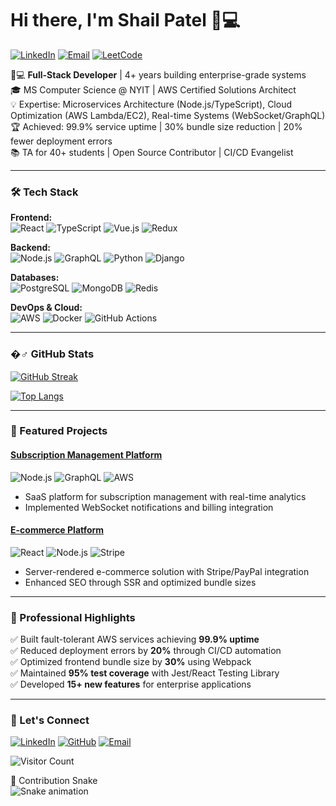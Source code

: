 # Hi there, I'm Shail Patel 👨💻

[![LinkedIn](https://img.shields.io/badge/LinkedIn-%230077B5.svg?style=for-the-badge&logo=linkedin&logoColor=white)](https://linkedin.com/in/shailpatel36)
[![Email](https://img.shields.io/badge/Email-D14836?style=for-the-badge&logo=gmail&logoColor=white)](mailto:shailpatel1312@gmail.com)
[![LeetCode](https://img.shields.io/badge/LeetCode-000000?style=for-the-badge&logo=LeetCode&logoColor=#d16c06)](https://leetcode.com/yourprofile/)

👨💻 **Full-Stack Developer** | 4+ years building enterprise-grade systems  
🎓 MS Computer Science @ NYIT | AWS Certified Solutions Architect  
💡 Expertise: Microservices Architecture (Node.js/TypeScript), Cloud Optimization (AWS Lambda/EC2), Real-time Systems (WebSocket/GraphQL)  
🏆 Achieved: 99.9% service uptime | 30% bundle size reduction | 20% fewer deployment errors  
📚 TA for 40+ students | Open Source Contributor | CI/CD Evangelist  

---

### 🛠️ Tech Stack

**Frontend:**  
![React](https://img.shields.io/badge/React-20232A?style=for-the-badge&logo=react&logoColor=61DAFB)
![TypeScript](https://img.shields.io/badge/TypeScript-007ACC?style=for-the-badge&logo=typescript&logoColor=white)
![Vue.js](https://img.shields.io/badge/Vue.js-4FC08D?style=for-the-badge&logo=vuedotjs&logoColor=white)
![Redux](https://img.shields.io/badge/Redux-764ABC?style=for-the-badge&logo=redux&logoColor=white)

**Backend:**  
![Node.js](https://img.shields.io/badge/Node.js-43853D?style=for-the-badge&logo=node.js&logoColor=white)
![GraphQL](https://img.shields.io/badge/GraphQL-E10098?style=for-the-badge&logo=graphql&logoColor=white)
![Python](https://img.shields.io/badge/Python-3776AB?style=for-the-badge&logo=python&logoColor=white)
![Django](https://img.shields.io/badge/Django-092E20?style=for-the-badge&logo=django&logoColor=white)

**Databases:**  
![PostgreSQL](https://img.shields.io/badge/PostgreSQL-316192?style=for-the-badge&logo=postgresql&logoColor=white)
![MongoDB](https://img.shields.io/badge/MongoDB-4EA94B?style=for-the-badge&logo=mongodb&logoColor=white)
![Redis](https://img.shields.io/badge/Redis-DC382D?style=for-the-badge&logo=redis&logoColor=white)

**DevOps & Cloud:**  
![AWS](https://img.shields.io/badge/AWS-%23FF9900.svg?style=for-the-badge&logo=amazon-aws&logoColor=white)
![Docker](https://img.shields.io/badge/Docker-2CA5E0?style=for-the-badge&logo=docker&logoColor=white)
![GitHub Actions](https://img.shields.io/badge/GitHub_Actions-2088FF?style=for-the-badge&logo=github-actions&logoColor=white)

---

### �♂️ GitHub Stats

[![GitHub Streak](https://streak-stats.demolab.com?user=shailpatel36&theme=dark)](https://git.io/streak-stats)

[![Top Langs](https://github-readme-stats.vercel.app/api/top-langs/?username=shailpatel36&layout=compact&theme=vision-friendly-dark)](https://github.com/anuraghazra/github-readme-stats)

---

### 🚀 Featured Projects

#### [Subscription Management Platform](https://github.com/shailpatel36)
![Node.js](https://img.shields.io/badge/Node.js-43853D?style=flat&logo=node.js&logoColor=white)
![GraphQL](https://img.shields.io/badge/GraphQL-E10098?style=flat&logo=graphql&logoColor=white)
![AWS](https://img.shields.io/badge/AWS-%23FF9900.svg?style=flat&logo=amazon-aws&logoColor=white)
- SaaS platform for subscription management with real-time analytics
- Implemented WebSocket notifications and billing integration

#### [E-commerce Platform](https://github.com/shailpatel36)
![React](https://img.shields.io/badge/React-20232A?style=flat&logo=react&logoColor=61DAFB)
![Node.js](https://img.shields.io/badge/Node.js-43853D?style=flat&logo=node.js&logoColor=white)
![Stripe](https://img.shields.io/badge/Stripe-008CDD?style=flat&logo=stripe&logoColor=white)
- Server-rendered e-commerce solution with Stripe/PayPal integration
- Enhanced SEO through SSR and optimized bundle sizes

---

### 💼 Professional Highlights

✅ Built fault-tolerant AWS services achieving **99.9% uptime**  
✅ Reduced deployment errors by **20%** through CI/CD automation  
✅ Optimized frontend bundle size by **30%** using Webpack  
✅ Maintained **95% test coverage** with Jest/React Testing Library  
✅ Developed **15+ new features** for enterprise applications  

---

### 🤝 Let's Connect

[![LinkedIn](https://img.shields.io/badge/LinkedIn-Connect-blue?style=for-the-badge)](https://linkedin.com/in/shailpatel36)
[![GitHub](https://img.shields.io/badge/GitHub-Follow-181717?style=for-the-badge&logo=github)](https://github.com/shailpatel36)
[![Email](https://img.shields.io/badge/Email-Contact%20Me-critical?style=for-the-badge&logo=gmail)](mailto:shailpatel1312@gmail.com)

![Visitor Count](https://komarev.com/ghpvc/?username=shailpatel36&style=flat-square&color=blueviolet)

🐍 Contribution Snake  
![Snake animation](https://github.com/shailpatel36/shailpatel36/blob/output/github-contribution-grid-snake.svg)
